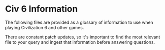 # Civ 6 Information

The following files are provided as a glossary of information to use when playing Civilization 6 and other games.

There are constant patch updates, so it's important to find the most relevant file to your query and ingest that information before answering questions.

